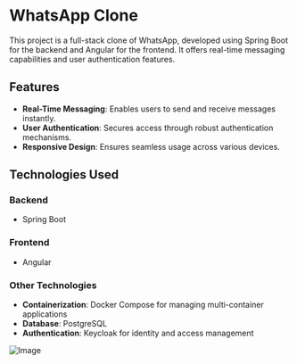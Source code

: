 # WhatsApp Clone

This project is a full-stack clone of WhatsApp, developed using Spring Boot for the backend and Angular for the frontend. It offers real-time messaging capabilities and user authentication features.

## Features

- **Real-Time Messaging**: Enables users to send and receive messages instantly.
- **User Authentication**: Secures access through robust authentication mechanisms.
- **Responsive Design**: Ensures seamless usage across various devices.

## Technologies Used

### Backend
- Spring Boot  

### Frontend
- Angular  

### Other Technologies
- **Containerization**: Docker Compose for managing multi-container applications  
- **Database**: PostgreSQL  
- **Authentication**: Keycloak for identity and access management 

![Image](https://github.com/user-attachments/assets/676c84ff-683c-43c5-a25b-3ff323fb6afc)
